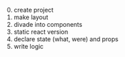 0. create project
1. make layout
2. divade into components
3. static react version
4. declare state (what, were) and props
5. write logic
